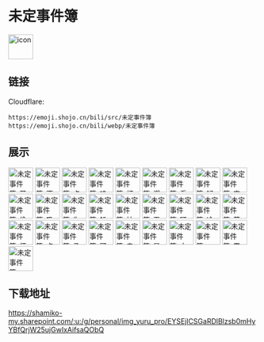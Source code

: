 # 未定事件簿
<img src="https://emoji.shojo.cn/bili/src/未定事件簿/icon.png" width="50" height="50" alt="icon">

## 链接
Cloudflare:
```
https://emoji.shojo.cn/bili/src/未定事件簿
https://emoji.shojo.cn/bili/webp/未定事件簿
```
## 展示
<img src="https://emoji.shojo.cn/bili/src/未定事件簿/未定事件簿-开心.png" width="50" height="50" alt="未定事件簿-开心">
<img src="https://emoji.shojo.cn/bili/src/未定事件簿/未定事件簿-不开心.png" width="50" height="50" alt="未定事件簿-不开心">
<img src="https://emoji.shojo.cn/bili/src/未定事件簿/未定事件簿-点赞.png" width="50" height="50" alt="未定事件簿-点赞">
<img src="https://emoji.shojo.cn/bili/src/未定事件簿/未定事件簿-呜呜.png" width="50" height="50" alt="未定事件簿-呜呜">
<img src="https://emoji.shojo.cn/bili/src/未定事件簿/未定事件簿-打call.png" width="50" height="50" alt="未定事件簿-打call">
<img src="https://emoji.shojo.cn/bili/src/未定事件簿/未定事件簿-燃起来了.png" width="50" height="50" alt="未定事件簿-燃起来了">
<img src="https://emoji.shojo.cn/bili/src/未定事件簿/未定事件簿-看手机.png" width="50" height="50" alt="未定事件簿-看手机">
<img src="https://emoji.shojo.cn/bili/src/未定事件簿/未定事件簿-疑问.png" width="50" height="50" alt="未定事件簿-疑问">
<img src="https://emoji.shojo.cn/bili/src/未定事件簿/未定事件簿-宕机.png" width="50" height="50" alt="未定事件簿-宕机">
<img src="https://emoji.shojo.cn/bili/src/未定事件簿/未定事件簿-偷听.png" width="50" height="50" alt="未定事件簿-偷听">
<img src="https://emoji.shojo.cn/bili/src/未定事件簿/未定事件簿-吸氧.png" width="50" height="50" alt="未定事件簿-吸氧">
<img src="https://emoji.shojo.cn/bili/src/未定事件簿/未定事件簿-你醒啦.png" width="50" height="50" alt="未定事件簿-你醒啦">
<img src="https://emoji.shojo.cn/bili/src/未定事件簿/未定事件簿-躲墙角.png" width="50" height="50" alt="未定事件簿-躲墙角">
<img src="https://emoji.shojo.cn/bili/src/未定事件簿/未定事件簿-扶额.png" width="50" height="50" alt="未定事件簿-扶额">
<img src="https://emoji.shojo.cn/bili/src/未定事件簿/未定事件簿-干杯.png" width="50" height="50" alt="未定事件簿-干杯">
<img src="https://emoji.shojo.cn/bili/src/未定事件簿/未定事件簿-盯.png" width="50" height="50" alt="未定事件簿-盯">
<img src="https://emoji.shojo.cn/bili/src/未定事件簿/未定事件簿-冷笑.png" width="50" height="50" alt="未定事件簿-冷笑">
<img src="https://emoji.shojo.cn/bili/src/未定事件簿/未定事件簿-菩萨.png" width="50" height="50" alt="未定事件簿-菩萨">
<img src="https://emoji.shojo.cn/bili/src/未定事件簿/未定事件簿-怀疑.png" width="50" height="50" alt="未定事件簿-怀疑">
<img src="https://emoji.shojo.cn/bili/src/未定事件簿/未定事件簿-点赞2.png" width="50" height="50" alt="未定事件簿-点赞2">
<img src="https://emoji.shojo.cn/bili/src/未定事件簿/未定事件簿-柔弱.png" width="50" height="50" alt="未定事件簿-柔弱">
<img src="https://emoji.shojo.cn/bili/src/未定事件簿/未定事件簿-可怜.png" width="50" height="50" alt="未定事件簿-可怜">
<img src="https://emoji.shojo.cn/bili/src/未定事件簿/未定事件簿-走了.png" width="50" height="50" alt="未定事件簿-走了">
<img src="https://emoji.shojo.cn/bili/src/未定事件簿/未定事件簿-星星眼.png" width="50" height="50" alt="未定事件簿-星星眼">
<img src="https://emoji.shojo.cn/bili/src/未定事件簿/未定事件簿-大喊.png" width="50" height="50" alt="未定事件簿-大喊">
<img src="https://emoji.shojo.cn/bili/src/未定事件簿/未定事件簿-no.png" width="50" height="50" alt="未定事件簿-no">
<img src="https://emoji.shojo.cn/bili/src/未定事件簿/未定事件簿-震惊.png" width="50" height="50" alt="未定事件簿-震惊">
<img src="https://emoji.shojo.cn/bili/src/未定事件簿/未定事件簿-yes.png" width="50" height="50" alt="未定事件簿-yes">

## 下载地址

https://shamiko-my.sharepoint.com/:u:/g/personal/img_yuru_pro/EYSEjlCSGaRDlBlzsb0mHyYBfQrjW25ujGwIxAifsaQObQ